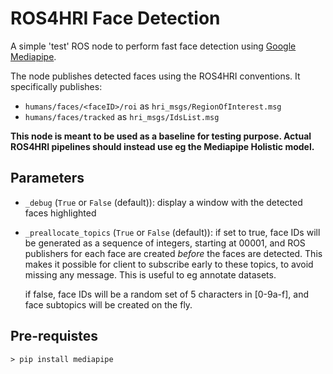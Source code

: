 ROS4HRI Face Detection
======================

A simple 'test' ROS node to perform fast face detection using [Google
Mediapipe](https://google.github.io/mediapipe/solutions/face_detection).

The node publishes detected faces using the ROS4HRI conventions. It specifically
publishes:

- `humans/faces/<faceID>/roi` as `hri_msgs/RegionOfInterest.msg`
- `humans/faces/tracked` as `hri_msgs/IdsList.msg`

**This node is meant to be used as a baseline for testing purpose. Actual ROS4HRI
pipelines should instead use eg the Mediapipe Holistic model.**

Parameters
----------

- ``_debug`` (``True`` or ``False`` (default)): display a window with the
  detected faces highlighted
- ``_preallocate_topics`` (``True`` or ``False`` (default)): 
  if set to true, face IDs will be generated as a sequence of integers,
  starting at 00001, and ROS publishers for each face are created *before*
  the faces are detected. This makes it possible for client to subscribe
  early to these topics, to avoid missing any message. This is useful to eg
  annotate datasets.

  if false, face IDs will be a random set of 5 characters in [0-9a-f], and
  face subtopics will be created on the fly.

Pre-requistes
-------------

```
> pip install mediapipe
```

